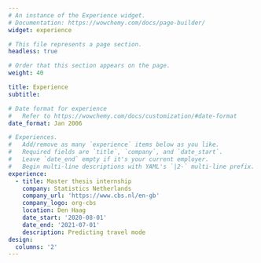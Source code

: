 ```yaml
---
# An instance of the Experience widget.
# Documentation: https://wowchemy.com/docs/page-builder/
widget: experience

# This file represents a page section.
headless: true

# Order that this section appears on the page.
weight: 40

title: Experience
subtitle:

# Date format for experience
#   Refer to https://wowchemy.com/docs/customization/#date-format
date_format: Jan 2006

# Experiences.
#   Add/remove as many `experience` items below as you like.
#   Required fields are `title`, `company`, and `date_start`.
#   Leave `date_end` empty if it's your current employer.
#   Begin multi-line descriptions with YAML's `|2-` multi-line prefix.
experience:
  - title: Master thesis internship 
    company: Statistics Netherlands
    company_url: 'https://www.cbs.nl/en-gb'
    company_logo: org-cbs
    location: Den Haag
    date_start: '2020-08-01'
    date_end: '2021-07-01'
    description: Predicting travel mode
design:
  columns: '2'
---
```

